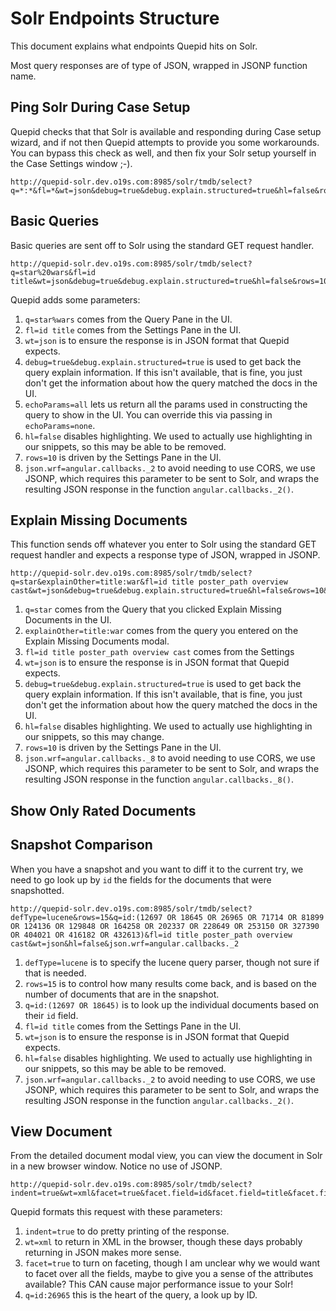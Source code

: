 # Solr Endpoints Structure

This document explains what endpoints Quepid hits on Solr.

Most query responses are of type of JSON, wrapped in JSONP function name.

## Ping Solr During Case Setup

Quepid checks that that Solr is available and responding during Case setup wizard, and if not
then Quepid attempts to provide you some workarounds.  You can bypass this check as well, and then
fix your Solr setup yourself in the Case Settings window ;-).

```
http://quepid-solr.dev.o19s.com:8985/solr/tmdb/select?q=*:*&fl=*&wt=json&debug=true&debug.explain.structured=true&hl=false&rows=10&json.wrf=angular.callbacks._5
```

## Basic Queries

Basic queries are sent off to Solr using the standard GET request handler.

```
http://quepid-solr.dev.o19s.com:8985/solr/tmdb/select?q=star%20wars&fl=id title&wt=json&debug=true&debug.explain.structured=true&hl=false&rows=10&json.wrf=angular.callbacks._2
```

Quepid adds some parameters:

1. `q=star%wars` comes from the Query Pane in the UI.
1. `fl=id title` comes from the Settings Pane in the UI.
1. `wt=json` is to ensure the response is in JSON format that Quepid expects.
1. `debug=true&debug.explain.structured=true` is used to get back the query explain information.  If this isn't available, that is fine, you just don't get the information about how the query matched the docs in the UI.
1. `echoParams=all` lets us return all the params used in constructing the query to show in the UI.  You can override this via passing in `echoParams=none`.
1. `hl=false` disables highlighting.  We used to actually use highlighting in our snippets, so this may be able to be removed.
1. `rows=10` is driven by the Settings Pane in the UI.
1. `json.wrf=angular.callbacks._2` to avoid needing to use CORS, we use JSONP, which requires this parameter to be sent to Solr, and wraps the resulting JSON response in the function `angular.callbacks._2()`.  


## Explain Missing Documents

This function sends off whatever you enter to Solr using the standard GET request handler and expects a response type of JSON, wrapped in JSONP.

```
http://quepid-solr.dev.o19s.com:8985/solr/tmdb/select?q=star&explainOther=title:war&fl=id title poster_path overview cast&wt=json&debug=true&debug.explain.structured=true&hl=false&rows=10&json.wrf=angular.callbacks._8
```
1. `q=star` comes from the Query that you clicked Explain Missing Documents in the UI.
1. `explainOther=title:war` comes from the query you entered on the Explain Missing Documents modal.
1. `fl=id title poster_path overview cast` comes from the Settings
1. `wt=json` is to ensure the response is in JSON format that Quepid expects.
1. `debug=true&debug.explain.structured=true` is used to get back the query explain information.  If this isn't available, that is fine, you just don't get the information about how the query matched the docs in the UI.
1. `hl=false` disables highlighting.  We used to actually use highlighting in our snippets, so this may change.
1. `rows=10` is driven by the Settings Pane in the UI.
1. `json.wrf=angular.callbacks._8` to avoid needing to use CORS, we use JSONP, which requires this parameter to be sent to Solr, and wraps the resulting JSON response in the function `angular.callbacks._8()`.  

## Show Only Rated Documents


## Snapshot Comparison

When you have a snapshot and you want to diff it to the current try, we need to go look up by `id` the
fields for the documents that were snapshotted.

```
http://quepid-solr.dev.o19s.com:8985/solr/tmdb/select?defType=lucene&rows=15&q=id:(12697 OR 18645 OR 26965 OR 71714 OR 81899 OR 124136 OR 129848 OR 164258 OR 202337 OR 228649 OR 253150 OR 327390 OR 404021 OR 416182 OR 432613)&fl=id title poster_path overview cast&wt=json&hl=false&json.wrf=angular.callbacks._2
```

1. `defType=lucene` is to specify the lucene query parser, though not sure if that is needed.
1. `rows=15` is to control how many results come back, and is based on the number of documents that are in the snapshot.
1. `q=id:(12697 OR 18645)` is to look up the individual documents based on their `id` field.
1. `fl=id title` comes from the Settings Pane in the UI.
1. `wt=json` is to ensure the response is in JSON format that Quepid expects.
1. `hl=false` disables highlighting.  We used to actually use highlighting in our snippets, so this may be able to be removed.
1. `json.wrf=angular.callbacks._2` to avoid needing to use CORS, we use JSONP, which requires this parameter to be sent to Solr, and wraps the resulting JSON response in the function `angular.callbacks._2()`.


## View Document

From the detailed document modal view, you can view the document in Solr in a new browser window.  Notice no use of JSONP.

```
http://quepid-solr.dev.o19s.com:8985/solr/tmdb/select?indent=true&wt=xml&facet=true&facet.field=id&facet.field=title&facet.field=poster_path&facet.field=overview&facet.field=cast&facet.mincount=1&q=id:26965
````

Quepid formats this request with these parameters:

1. `indent=true` to do pretty printing of the response.
1. `wt=xml` to return in XML in the browser, though these days probably returning in JSON makes more sense.
1. `facet=true` to turn on faceting, though I am unclear why we would want to facet over all the fields, maybe to give you a sense of the attributes available?  This CAN cause major performance issue to your Solr!
1. `q=id:26965` this is the heart of the query, a look up by ID.
